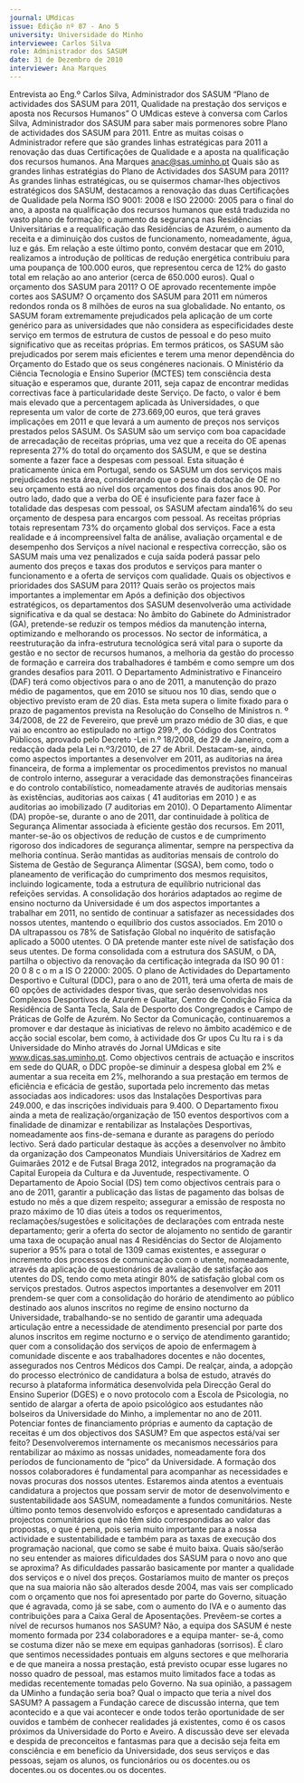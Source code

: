 ```yaml
---
journal: UMdicas
issue: Edição nº 87 - Ano 5
university: Universidade do Minho
interviewee: Carlos Silva
role: Administrador dos SASUM
date: 31 de Dezembro de 2010
interviewer: Ana Marques
---
```



Entrevista ao Eng.º Carlos Silva, Administrador dos SASUM
“Plano de actividades dos SASUM para 2011, Qualidade na prestação dos serviços e aposta nos Recursos Humanos”
O UMdicas esteve à conversa com Carlos Silva, Administrador dos
SASUM para saber mais pormenores sobre Plano de actividades
dos SASUM para 2011. Entre as muitas coisas o Administrador
refere que são grandes linhas estratégicas para 2011 a renovação das
duas Certificações de Qualidade e a aposta na qualificação dos recursos
humanos.
Ana Marques
anac@sas.uminho.pt
Quais são as grandes linhas
estratégias do Plano de
Actividades dos SASUM para
2011?
As grandes linhas
estratégicas, ou se
quisermos chamar-lhes objectivos
estratégicos dos
SASUM, destacamos a
renovação das duas
Certificações de
Qualidade pela Norma
ISO 9001: 2008 e ISO
22000: 2005 para o
final do ano, a aposta
na qualificação dos
recursos humanos
que está traduzida no
vasto plano de
formação; o aumento
da segurança nas
Residências
Universitárias e a
requalificação das
Residências de
Azurém, o aumento da
receita e a diminuição
dos custos de
funcionamento,
nomeadamente, água,
luz e gás.
Em relação a este último ponto,
convém destacar que em 2010,
realizamos a introdução de
políticas de redução energética
contribuiu para uma poupança de
100.000 euros, que representou
cerca de 12% do gasto total em
relação ao ano anterior (cerca de
650.000 euros).
Qual o orçamento dos SASUM para
2011? O OE aprovado
recentemente impõe cortes aos
SASUM?
O orçamento dos
SASUM para 2011 em
números redondos
ronda os 8 milhões de
euros na sua
globalidade.
No entanto, os SASUM foram
extremamente prejudicados pela
aplicação de um corte genérico
para as universidades que não
considera as especificidades
deste serviço em termos de
estrutura de custos de pessoal e
do peso muito significativo que as
receitas próprias. Em termos
práticos, os SASUM são
prejudicados por serem mais
eficientes e terem uma menor
dependência do Orçamento do
Estado que os seus congéneres
nacionais. O Ministério da Ciência
Tecnologia e Ensino Superior
(MCTES) tem consciência desta
situação e esperamos que,
durante 2011, seja capaz de
encontrar medidas correctivas
face à particularidade deste
Serviço.
De facto, o valor é bem
mais elevado que a
percentagem aplicada
às Universidades, o
que representa um
valor de corte de
273.669,00 euros,
que terá graves
implicações em 2011
e que levará a um
aumento de preços
nos serviços
prestados pelos
SASUM.
Os SASUM são um serviço com boa
capacidade de arrecadação de
receitas próprias, uma vez que a
receita do OE apenas representa
27% do total do orçamento dos
SASUM, e que se destina somente
a fazer face a despesas com
pessoal. Esta situação é
praticamente única em Portugal,
sendo os SASUM um dos serviços
mais prejudicados nesta área,
considerando que o peso da
dotação de OE no seu orçamento
está ao nível dos orçamentos dos
finais dos anos 90.
Por outro lado, dado que a verba do
OE é insuficiente para fazer face à
totalidade das despesas com
pessoal, os SASUM afectam
ainda16% do seu orçamento de
despesa para encargos com
pessoal. As receitas próprias totais
representam 73% do orçamento
global dos serviços.
Face a esta realidade e á
incompreensível falta de análise,
avaliação orçamental e de
desempenho dos Serviços a nível
nacional e respectiva correcção,
são os SASUM mais uma vez
penalizados e cuja saída poderá
passar pelo aumento dos preços e
taxas dos produtos e serviços para
manter o funcionamento e a oferta
de serviços com qualidade.
Quais os objectivos e prioridades
dos SASUM para 2011? Quais
serão os projectos mais
importantes a implementar em
Após a definição dos objectivos
estratégicos, os departamentos
dos SASUM desenvolverão uma
actividade significativa e da qual
se destaca: 
No âmbito do Gabinete do
Administrador (GA), pretende-se
reduzir os tempos médios da
manutenção interna, optimizando
e melhorando os processos. No
sector de informática, a
reestruturação da infra-estrutura
tecnológica será vital para o
suporte da gestão e no sector de
recursos humanos, a melhoria da
gestão do processo de formação e
carreira dos trabalhadores é
também e como sempre um dos
grandes desafios para 2011.
O Departamento Administrativo e
Financeiro (DAF) terá como
objectivos para o ano de 2011, a
manutenção do prazo médio de
pagamentos, que em 2010 se
situou nos 10 dias, sendo que o
objectivo previsto eram de 20 dias.
Esta meta supera o limite fixado
para o prazo de pagamentos
prevista na Resolução do
Conselho de Ministros n. º
34/2008, de 22 de Fevereiro, que
prevê um prazo médio de 30 dias,
e que vai ao encontro ao
estipulado no artigo 299.º, do
Código dos Contratos Públicos,
aprovado pelo Decreto -Lei n.º
18/2008, de 29 de Janeiro, com a
redacção dada pela Lei n.º3/2010,
de 27 de Abril. Destacam-se, ainda,
como aspectos importantes a
desenvolver em 2011, as
auditorias na área financeira, de
forma a implementar os
procedimentos previstos no
manual de controlo interno,
assegurar a veracidade das
demonstrações financeiras e do
controlo contabilístico,
nomeadamente através de
auditorias mensais às existências,
auditorias aos caixas ( 41
auditorias em 2010 ) e as
auditorias ao imobilizado (7
auditorias em 2010).
O Departamento Alimentar (DA)
propõe-se, durante o ano de 2011,
dar continuidade à política de
Segurança Alimentar associada à
eficiente gestão dos recursos. Em
2011, manter-se-ão os objectivos
de redução de custos e de
cumprimento rigoroso dos
indicadores de segurança
alimentar, sempre na perspectiva
da melhoria contínua. Serão
mantidas as auditorias mensais
de controlo do Sistema de Gestão
de Segurança Alimentar (SGSA),
bem como, todo o planeamento de
verificação do cumprimento dos
mesmos requisitos, incluindo
logicamente, toda a estrutura de
equilíbrio nutricional das refeições
servidas. A consolidação dos
horários adaptados ao regime de
ensino nocturno da Universidade é
um dos aspectos importantes a
trabalhar em 2011, no sentido de
continuar a satisfazer as
necessidades dos nossos utentes,
mantendo o equilíbrio dos custos
associados. Em 2010 o DA
ultrapassou os 78% de Satisfação
Global no inquérito de satisfação
aplicado a 5000 utentes. O DA
pretende manter este nível de
satisfação dos seus utentes. De
forma consolidada com a
estrutura dos SASUM, o DA,
partilha o objectivo da renovação
da certificação integrada da ISO
90 01 : 20 0 8 c o m a IS O
22000: 2005.
O plano de Actividades do
Departamento Desportivo e
Cultural (DDC), para o ano de 2011,
terá uma oferta de mais de 60
opções de actividades
despor tivas, que serão
desenvolvidas nos Complexos
Desportivos de Azurém e Gualtar,
Centro de Condição Física da
Residência de Santa Tecla, Sala de
Desporto dos Congregados e
Campo de Práticas de Golfe de
Azurém. No Sector da
Comunicação, continuaremos a
promover e dar destaque às
iniciativas de relevo no âmbito
académico e de acção social
escolar, bem como, à actividade
dos Gr upos Cu ltu ra i s da
Universidade do Minho através do
Jornal UMdicas e site
www.dicas.sas.uminho.pt. Como
objectivos centrais de actuação e
inscritos em sede do QUAR, o DDC
propõe-se diminuir a despesa
global em 2% e aumentar a sua
receita em 2%, melhorando a sua
prestação em termos de eficiência
e eficácia de gestão, suportada
pelo incremento das metas
associadas aos indicadores: usos
das Instalações Desportivas para
249.000, e das inscrições
individuais para 9.400. O
Departamento fixou ainda a meta
de realização/organização de 150
eventos desportivos com a
finalidade de dinamizar e
rentabilizar as Instalações
Desportivas, nomeadamente aos
fins-de-semana e durante as
paragens do período lectivo. Será
dado particular destaque às
acções a desenvolver no âmbito
da organização dos Campeonatos
Mundiais Universitários de Xadrez
em Guimarães 2012 e de Futsal
Braga 2012, integrados na
programação da Capital Europeia
da Cultura e da Juventude,
respectivamente.
O Departamento de Apoio Social
(DS) tem como objectivos centrais
para o ano de 2011, garantir a
publicação das listas de
pagamento das bolsas de estudo
no mês a que dizem respeito;
assegurar a emissão de resposta
no prazo máximo de 10 dias úteis a
todos os requerimentos,
reclamações/sugestões e
solicitações de declarações com
entrada neste departamento; gerir
a oferta do sector de alojamento no
sentido de garantir uma taxa de
ocupação anual nas 4 Residências
do Sector de Alojamento superior a
95% para o total de 1309 camas
existentes, e assegurar o
incremento dos processos de
comunicação com o utente,
nomeadamente, através da
aplicação de questionários de
avaliação de satisfação aos
utentes do DS, tendo como meta
atingir 80% de satisfação global
com os serviços prestados.
Outros aspectos importantes a
desenvolver em 2011 prendem-se
quer com a consolidação do
horário de atendimento ao público
destinado aos alunos inscritos no
regime de ensino nocturno da
Universidade, trabalhando-se no
sentido de garantir uma adequada
articulação entre a necessidade
de atendimento presencial por
parte dos alunos inscritos em
regime nocturno e o serviço de
atendimento garantido; quer com
a consolidação dos serviços de
apoio de enfermagem à
comunidade discente e aos
trabalhadores docentes e não
docentes, assegurados nos
Centros Médicos dos Campi. De
realçar, ainda, a adopção do
processo electrónico de
candidatura a bolsa de estudo,
através do recurso à plataforma
informática desenvolvida pela
Direcção Geral do Ensino Superior
(DGES) e o novo protocolo com a
Escola de Psicologia, no sentido de
alargar a oferta de apoio
psicológico aos estudantes não
bolseiros da Universidade do
Minho, a implementar no ano de
2011.
Potenciar fontes de
financiamento próprias e
aumento da captação de receitas
é um dos objectivos dos SASUM?
Em que aspectos está/vai ser
feito?
Desenvolveremos
internamente os
mecanismos
necessários para
rentabilizar ao máximo
as nossas unidades,
nomeadamente fora
dos períodos de
funcionamento de
“pico” da Universidade.
A formação dos nossos
colaboradores é fundamental para
acompanhar as necessidades e
novas procuras dos nossos
utentes.
Estaremos ainda
atentos a eventuais
candidatura a
projectos que possam
servir de motor de
desenvolvimento e
sustentabilidade aos
SASUM,
nomeadamente a
fundos comunitários.
Neste último ponto temos
desenvolvido esforços e
apresentado candidaturas a
projectos comunitários que não
têm sido correspondidas ao valor
das propostas, o que é pena, pois
seria muito importante para a
nossa actividade e
sustentabilidade e também para
as taxas de execução dos
programação nacional, que como
se sabe é muito baixa.
Quais são/serão no seu entender
as maiores dificuldades dos
SASUM para o novo ano que se
aproxima?
As dificuldades
passarão
basicamente por
manter a qualidade
dos serviços e o nível
dos preços.
Gostaríamos muito de
manter os preços que
na sua maioria não
são alterados desde
2004, mas vais ser
complicado com o
orçamento que nos foi
apresentado por parte
do Governo, situação
que é agravada, como
já se sabe, com o
aumento do IVA e o
aumento das
contribuições para a
Caixa Geral de
Aposentações.
Prevêem-se cortes a nível de
recursos humanos nos SASUM?
Não, a equipa dos SASUM é neste
momento formada por 234
colaboradores e a equipa manter-
se-á, como se costuma dizer não
se mexe em equipas ganhadoras
(sorrisos). É claro que sentimos
necessidades pontuais em alguns
sectores e que melhoraria e de que
maneira a nossa prestação, está
previsto ocupar esse lugares no
nosso quadro de pessoal, mas
estamos muito limitados face a
todas as medidas recentemente
tomadas pelo Governo.
Na sua opinião, a passagem da
UMinho a fundação seria boa?
Qual o impacto que teria a nível
dos SASUM?
A passagem a Fundação carece de
discussão interna, que tem
acontecido e a que vai acontecer e
onde todos terão oportunidade de
ser ouvidos e também de
conhecer realidades já existentes,
como é os casos próximos da
Universidade do Porto e Aveiro.
A discussão deve ser elevada e
despida de preconceitos e
fantasmas para que a decisão
seja feita em consciência e em
benefício da Universidade, dos
seus serviços e das pessoas,
sejam os alunos, os funcionários
ou os docentes.ou os docentes.ou os docentes.ou os docentes.
